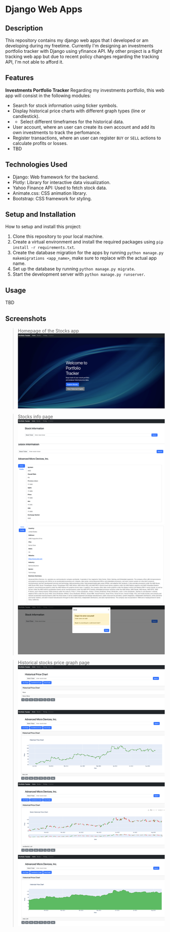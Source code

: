 # Django Web Apps

## Description
This repository contains my django web apps that I developed or am developing during my freetime.
Currently I'm designing an investments portfolio tracker with Django using yfinance API. 
My other project is a flight tracking web app but due to recent policy changes regarding the tracking API, I'm not able to afford it.

## Features

**Investments Portfolio Tracker**
Regarding my investments portfolio, this web app will consist in the following modules:

- Search for stock information using ticker symbols.
- Display historical price charts with different graph types (line or candlestick).
- - Select different timeframes for the historical data.
- User account, where an user can create its own account and add its own investments to track the perfomance.
- Register transactions, where an user can register `BUY` or `SELL` actions to calculate profits or losses.
- TBD

## Technologies Used

- Django: Web framework for the backend.
- Plotly: Library for interactive data visualization.
- Yahoo Finance API: Used to fetch stock data.
- Animate.css: CSS animation library.
- Bootstrap: CSS framework for styling.

## Setup and Installation

How to setup and install this project:

1. Clone this repository to your local machine.
2. Create a virtual environment and install the required packages using `pip install -r requirements.txt`.
3. Create the database migration for the apps by running `python manage.py makemigrations <app_name>`, make sure to replace with the actual app name.
4. Set up the database by running `python manage.py migrate`. 
5. Start the development server with `python manage.py runserver`.

## Usage

TBD

## Screenshots

> Homepage of the Stocks app
![img.png](screenshots/img.png)

> Stocks info page
![img_1.png](screenshots/img_1.png)
> ![img_2.png](screenshots/img_2.png)
> ![img_3.png](screenshots/img_3.png)
> ![img_4.png](screenshots/img_4.png) 

> Historical stocks price graph page
![img_5.png](screenshots/img_5.png)
> ![img_6.png](screenshots/img_6.png)
> ![img_7.png](screenshots/img_7.png)
> ![img_8.png](screenshots/img_8.png)